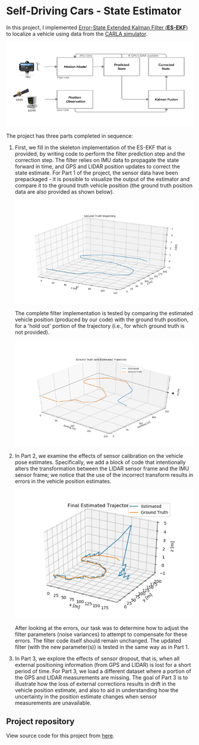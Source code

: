 

# Self-Driving Cars - State Estimator

In this project, I implemented [Error-State Extended Kalman Filter (**ES-EKF**)](https://ieeexplore.ieee.org/document/4420951) to localize a vehicle using data from the [CARLA simulator](https://carla.org/).   

![img](https://github.com/AbdullahBahi/My-Portfolio/blob/master/Self-Driving%20Cars%20-%20State%20Estimator/0.PNG?raw=true)

The project has three parts completed in sequence:  

1.  First, we fill in the skeleton implementation of the ES-EKF that is provided, by writing code to perform the filter prediction step and the correction step. The filter relies on IMU data to propagate the state forward in time, and GPS and LIDAR position updates to correct the state estimate. For Part 1 of the project, the sensor data have been prepackaged - it is possible to visualize the output of the estimator and compare it to the ground truth vehicle position (the ground truth position data are also provided as shown below). 

	![1](https://github.com/AbdullahBahi/My-Portfolio/blob/master/Self-Driving%20Cars%20-%20State%20Estimator/1.PNG?raw=true)

	The complete filter implementation is tested by comparing the estimated vehicle position (produced by our code) with the ground truth position, for a 'hold out' portion of the trajectory (i.e., for which ground truth is not provided).

	![2](https://github.com/AbdullahBahi/My-Portfolio/blob/master/Self-Driving%20Cars%20-%20State%20Estimator/2.PNG?raw=true)
    
2.  In Part 2, we examine the effects of sensor calibration on the vehicle pose estimates. Specifically, we add a block of code that intentionally alters the transformation between the LIDAR sensor frame and the IMU sensor frame; we notice that the use of the incorrect transform results in errors in the vehicle position estimates.
	
	![3](https://github.com/AbdullahBahi/My-Portfolio/blob/master/Self-Driving%20Cars%20-%20State%20Estimator/3.PNG?raw=true)
	
	After looking at the errors, our task was to determine how to adjust the filter parameters (noise variances) to attempt to compensate for these errors. The filter code itself should remain unchanged. The updated filter (with the new parameter(s)) is tested in the same way as in Part 1.
    
3.  In Part 3, we explore the effects of sensor dropout, that is, when all external positioning information (from GPS and LIDAR) is lost for a short period of time. For Part 3, we load a different dataset where a portion of the GPS and LIDAR measurements are missing. The goal of Part 3 is to illustrate how the loss of external corrections results in drift in the vehicle position estimate, and also to aid in understanding how the uncertainty in the position estimate changes when sensor measurements are unavailable.

## Project repository
View source code for this project from [here](https://github.com/AbdullahBahi/Full-Software-Stack-For-Self-Driving-Cars/tree/master/Course_2_Final_Project_State_estimator_ESKF).
